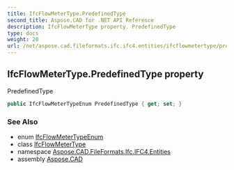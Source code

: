 ```yaml
---
title: IfcFlowMeterType.PredefinedType
second_title: Aspose.CAD for .NET API Reference
description: IfcFlowMeterType property. PredefinedType
type: docs
weight: 20
url: /net/aspose.cad.fileformats.ifc.ifc4.entities/ifcflowmetertype/predefinedtype/
---
```

## IfcFlowMeterType.PredefinedType property

PredefinedType

```csharp
public IfcFlowMeterTypeEnum PredefinedType { get; set; }
```

### See Also

* enum [IfcFlowMeterTypeEnum](../../../aspose.cad.fileformats.ifc.ifc4.types/ifcflowmetertypeenum/)
* class [IfcFlowMeterType](../)
* namespace [Aspose.CAD.FileFormats.Ifc.IFC4.Entities](../../ifcflowmetertype/)
* assembly [Aspose.CAD](../../../)


